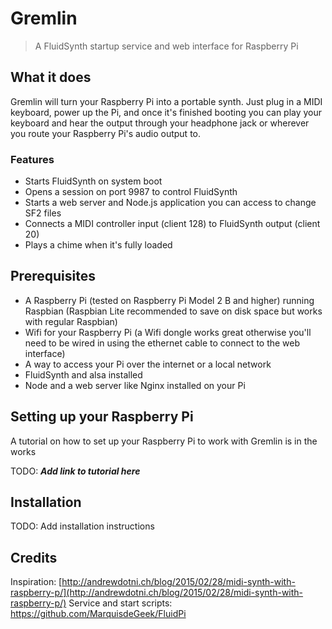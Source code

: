 # Gremlin

> A FluidSynth startup service and web interface for Raspberry Pi

## What it does

Gremlin will turn your Raspberry Pi into a portable synth. Just plug in a MIDI keyboard, power up the Pi, and once it's finished booting you can play your keyboard and hear the output through your headphone jack or wherever you route your Raspberry Pi's audio output to.

### Features

- Starts FluidSynth on system boot
- Opens a session on port 9987 to control FluidSynth
- Starts a web server and Node.js application you can access to change SF2 files
- Connects a MIDI controller input (client 128) to FluidSynth output (client 20)
- Plays a chime when it's fully loaded

## Prerequisites

- A Raspberry Pi (tested on Raspberry Pi Model 2 B and higher) running Raspbian (Raspbian Lite recommended to save on disk space but works with regular Raspbian)
- Wifi for your Raspberry Pi (a Wifi dongle works great otherwise you'll need to be wired in using the ethernet cable to connect to the web interface)
- A way to access your Pi over the internet or a local network
- FluidSynth and alsa installed
- Node and a web server like Nginx installed on your Pi

## Setting up your Raspberry Pi

A tutorial on how to set up your Raspberry Pi to work with Gremlin is in the works

TODO: *__Add link to tutorial here__*

## Installation

TODO: Add installation instructions

## Credits

Inspiration: [http://andrewdotni.ch/blog/2015/02/28/midi-synth-with-raspberry-p/](http://andrewdotni.ch/blog/2015/02/28/midi-synth-with-raspberry-p/)
Service and start scripts: https://github.com/MarquisdeGeek/FluidPi
